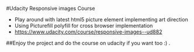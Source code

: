 #Udacity Responsive images Course
 
 - Play around with latest html5 picture element implementing art direction
 - Using Picturefill polyfill for cross browser implementation
 - https://www.udacity.com/course/responsive-images--ud882

 ##Enjoy the project and do the course on udacity if you want too :) .
